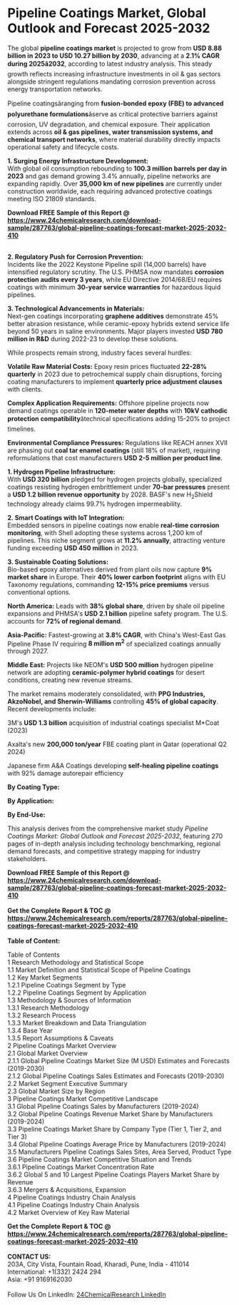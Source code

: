 <h1>Pipeline Coatings Market, Global Outlook and Forecast 2025-2032</h1><p>The global <strong>pipeline coatings market</strong> is projected to grow from <strong>USD 8.88 billion in 2023 to USD 10.27 billion by 2030</strong>, advancing at a <strong>2.1% CAGR during 2025â2032</strong>, according to latest industry analysis. This steady growth reflects increasing infrastructure investments in oil &amp; gas sectors alongside stringent regulations mandating corrosion prevention across energy transportation networks.</p><p>Pipeline coatingsâranging from <strong>fusion-bonded epoxy (FBE) to advanced polyurethane formulations</strong>âserve as critical protective barriers against corrosion, UV degradation, and chemical exposure. Their application extends across <strong>oil &amp; gas pipelines, water transmission systems, and chemical transport networks</strong>, where material durability directly impacts operational safety and lifecycle costs.</p><p><strong>1. Surging Energy Infrastructure Development:</strong><br>
With global oil consumption rebounding to <strong>100.3 million barrels per day in 2023</strong> and gas demand growing 3.4% annually, pipeline networks are expanding rapidly. Over <strong>35,000 km of new pipelines</strong> are currently under construction worldwide, each requiring advanced protective coatings meeting ISO 21809 standards.</p><div><b>Download FREE Sample of this Report @ 
            <a href="https://www.24chemicalresearch.com/download-sample/287763/global-pipeline-coatings-forecast-market-2025-2032-410">
            https://www.24chemicalresearch.com/download-sample/287763/global-pipeline-coatings-forecast-market-2025-2032-410</a></b></div><br><p><strong>2. Regulatory Push for Corrosion Prevention:</strong><br>
Incidents like the 2022 Keystone Pipeline spill (14,000 barrels) have intensified regulatory scrutiny. The U.S. PHMSA now mandates <strong>corrosion protection audits every 3 years</strong>, while EU Directive 2014/68/EU requires coatings with minimum <strong>30-year service warranties</strong> for hazardous liquid pipelines.</p><p><strong>3. Technological Advancements in Materials:</strong><br>
Next-gen coatings incorporating <strong>graphene additives</strong> demonstrate 45% better abrasion resistance, while ceramic-epoxy hybrids extend service life beyond 50 years in saline environments. Major players invested <strong>USD 780 million in R&amp;D</strong> during 2022-23 to develop these solutions.</p><p>While prospects remain strong, industry faces several hurdles:</p><p><strong>Volatile Raw Material Costs:</strong> Epoxy resin prices fluctuated <strong>22-28% quarterly</strong> in 2023 due to petrochemical supply chain disruptions, forcing coating manufacturers to implement <strong>quarterly price adjustment clauses</strong> with clients.</p><p><strong>Complex Application Requirements:</strong> Offshore pipeline projects now demand coatings operable in <strong>120-meter water depths</strong> with <strong>10kV cathodic protection compatibility</strong>âtechnical specifications adding 15-20% to project timelines.</p><p><strong>Environmental Compliance Pressures:</strong> Regulations like REACH annex XVII are phasing out <strong>coal tar enamel coatings</strong> (still 18% of market), requiring reformulations that cost manufacturers <strong>USD 2-5 million per product line</strong>.</p><p><strong>1. Hydrogen Pipeline Infrastructure:</strong><br>
With <strong>USD 320 billion</strong> pledged for hydrogen projects globally, specialized coatings resisting hydrogen embrittlement under <strong>70-bar pressures</strong> present a <strong>USD 1.2 billion revenue opportunity</strong> by 2028. BASF's new H<sub>2</sub>Shield technology already claims 99.7% hydrogen impermeability.</p><p><strong>2. Smart Coatings with IoT Integration:</strong><br>
Embedded sensors in pipeline coatings now enable <strong>real-time corrosion monitoring</strong>, with Shell adopting these systems across 1,200 km of pipelines. This niche segment grows at <strong>11.2% annually</strong>, attracting venture funding exceeding <strong>USD 450 million</strong> in 2023.</p><p><strong>3. Sustainable Coating Solutions:</strong><br>
Bio-based epoxy alternatives derived from plant oils now capture <strong>9% market share</strong> in Europe. Their <strong>40% lower carbon footprint</strong> aligns with EU Taxonomy regulations, commanding <strong>12-15% price premiums</strong> versus conventional options.</p><p><strong>North America:</strong> Leads with <strong>38% global share</strong>, driven by shale oil pipeline expansions and PHMSA's <strong>USD 2.1 billion</strong> pipeline safety program. The U.S. accounts for <strong>72% of regional demand</strong>.</p><p><strong>Asia-Pacific:</strong> Fastest-growing at <strong>3.8% CAGR</strong>, with China's West-East Gas Pipeline Phase IV requiring <strong>8 million m<sup>2</sup></strong> of specialized coatings annually through 2027.</p><p><strong>Middle East:</strong> Projects like NEOM's <strong>USD 500 million</strong> hydrogen pipeline network are adopting <strong>ceramic-polymer hybrid coatings</strong> for desert conditions, creating new revenue streams.</p><p>The market remains moderately consolidated, with <strong>PPG Industries, AkzoNobel, and Sherwin-Williams</strong> controlling <strong>45% of global capacity</strong>. Recent developments include:</p><p>3M's <strong>USD 1.3 billion</strong> acquisition of industrial coatings specialist M*Coat (2023)</p><p>Axalta's new <strong>200,000 ton/year</strong> FBE coating plant in Qatar (operational Q2 2024)</p><p>Japanese firm A&amp;A Coatings developing <strong>self-healing pipeline coatings</strong> with 92% damage autorepair efficiency</p><p><strong>By Coating Type:</strong></p><p><strong>By Application:</strong></p><p><strong>By End-Use:</strong></p><p>This analysis derives from the comprehensive market study <em>Pipeline Coatings Market: Global Outlook and Forecast 2025-2032</em>, featuring 270 pages of in-depth analysis including technology benchmarking, regional demand forecasts, and competitive strategy mapping for industry stakeholders.</p><div><b>Download FREE Sample of this Report @ 
            <a href="https://www.24chemicalresearch.com/download-sample/287763/global-pipeline-coatings-forecast-market-2025-2032-410">
            https://www.24chemicalresearch.com/download-sample/287763/global-pipeline-coatings-forecast-market-2025-2032-410</a></b></div><br><div><b>Get the Complete Report & TOC @ 
            <a href="https://www.24chemicalresearch.com/reports/287763/global-pipeline-coatings-forecast-market-2025-2032-410">
            https://www.24chemicalresearch.com/reports/287763/global-pipeline-coatings-forecast-market-2025-2032-410</a></b></div><br>
            <b>Table of Content:</b><p>Table of Contents<br />
1 Research Methodology and Statistical Scope<br />
1.1 Market Definition and Statistical Scope of Pipeline Coatings<br />
1.2 Key Market Segments<br />
1.2.1 Pipeline Coatings Segment by Type<br />
1.2.2 Pipeline Coatings Segment by Application<br />
1.3 Methodology & Sources of Information<br />
1.3.1 Research Methodology<br />
1.3.2 Research Process<br />
1.3.3 Market Breakdown and Data Triangulation<br />
1.3.4 Base Year<br />
1.3.5 Report Assumptions & Caveats<br />
2 Pipeline Coatings Market Overview<br />
2.1 Global Market Overview<br />
2.1.1 Global Pipeline Coatings Market Size (M USD) Estimates and Forecasts (2019-2030)<br />
2.1.2 Global Pipeline Coatings Sales Estimates and Forecasts (2019-2030)<br />
2.2 Market Segment Executive Summary<br />
2.3 Global Market Size by Region<br />
3 Pipeline Coatings Market Competitive Landscape<br />
3.1 Global Pipeline Coatings Sales by Manufacturers (2019-2024)<br />
3.2 Global Pipeline Coatings Revenue Market Share by Manufacturers (2019-2024)<br />
3.3 Pipeline Coatings Market Share by Company Type (Tier 1, Tier 2, and Tier 3)<br />
3.4 Global Pipeline Coatings Average Price by Manufacturers (2019-2024)<br />
3.5 Manufacturers Pipeline Coatings Sales Sites, Area Served, Product Type<br />
3.6 Pipeline Coatings Market Competitive Situation and Trends<br />
3.6.1 Pipeline Coatings Market Concentration Rate<br />
3.6.2 Global 5 and 10 Largest Pipeline Coatings Players Market Share by Revenue<br />
3.6.3 Mergers & Acquisitions, Expansion<br />
4 Pipeline Coatings Industry Chain Analysis<br />
4.1 Pipeline Coatings Industry Chain Analysis<br />
4.2 Market Overview of Key Raw Material</p><div><b>Get the Complete Report & TOC @ 
            <a href="https://www.24chemicalresearch.com/reports/287763/global-pipeline-coatings-forecast-market-2025-2032-410">
            https://www.24chemicalresearch.com/reports/287763/global-pipeline-coatings-forecast-market-2025-2032-410</a></b></div><br><b>CONTACT US:</b><br>
            203A, City Vista, Fountain Road, Kharadi, Pune, India - 411014<br>
            International: +1(332) 2424 294<br>
            Asia: +91 9169162030 <br><br>
            Follow Us On LinkedIn: <a href="https://www.linkedin.com/company/24chemicalresearch/">24ChemicalResearch LinkedIn</a>